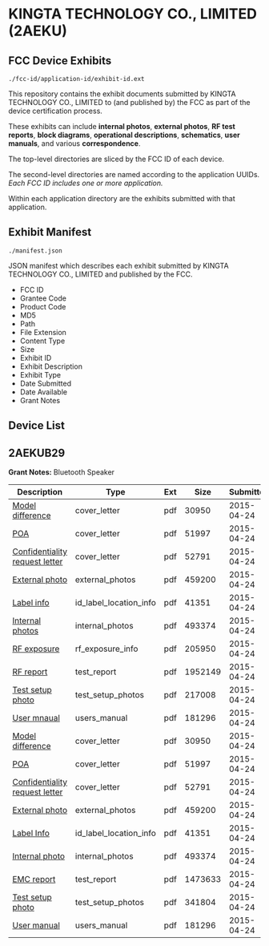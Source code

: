 # KINGTA TECHNOLOGY CO., LIMITED (2AEKU)
## FCC Device Exhibits

```
./fcc-id/application-id/exhibit-id.ext
```

This repository contains the exhibit documents submitted by KINGTA TECHNOLOGY CO., LIMITED to (and published by) the FCC as part of the device certification process.

These exhibits can include **internal photos**, **external photos**, **RF test reports**, **block diagrams**, **operational descriptions**, **schematics**, **user manuals**, and various **correspondence**.

The top-level directories are sliced by the FCC ID of each device.

The second-level directories are named according to the application UUIDs. *Each FCC ID includes one or more application.*

Within each application directory are the exhibits submitted with that application. 

## Exhibit Manifest

```
./manifest.json
```

JSON manifest which describes each exhibit submitted by KINGTA TECHNOLOGY CO., LIMITED and published by the FCC.

- FCC ID
- Grantee Code
- Product Code
- MD5
- Path
- File Extension
- Content Type
- Size
- Exhibit ID
- Exhibit Description
- Exhibit Type
- Date Submitted
- Date Available
- Grant Notes

## Device List
## 2AEKUB29
**Grant Notes:** Bluetooth Speaker

| Description | Type | Ext | Size | Submitted | Available |
| ----------- | ---- | --- | ---- | --------- | --------- |
| [Model difference](2AEKUB29/1c2fa2a9ebe4e85cba40c0cae93dd4d2/2595360.pdf) | cover_letter | pdf | 30950 | 2015-04-24 | 2015-04-24 |
| [POA](2AEKUB29/1c2fa2a9ebe4e85cba40c0cae93dd4d2/2595361.pdf) | cover_letter | pdf | 51997 | 2015-04-24 | 2015-04-24 |
| [Confidentiality request letter](2AEKUB29/1c2fa2a9ebe4e85cba40c0cae93dd4d2/2595362.pdf) | cover_letter | pdf | 52791 | 2015-04-24 | 2015-04-24 |
| [External photo](2AEKUB29/1c2fa2a9ebe4e85cba40c0cae93dd4d2/2595371.pdf) | external_photos | pdf | 459200 | 2015-04-24 | 2015-04-24 |
| [Label info](2AEKUB29/1c2fa2a9ebe4e85cba40c0cae93dd4d2/2595369.pdf) | id_label_location_info | pdf | 41351 | 2015-04-24 | 2015-04-24 |
| [Internal photos](2AEKUB29/1c2fa2a9ebe4e85cba40c0cae93dd4d2/2595372.pdf) | internal_photos | pdf | 493374 | 2015-04-24 | 2015-04-24 |
| [RF exposure](2AEKUB29/1c2fa2a9ebe4e85cba40c0cae93dd4d2/2595366.pdf) | rf_exposure_info | pdf | 205950 | 2015-04-24 | 2015-04-24 |
| [RF report](2AEKUB29/1c2fa2a9ebe4e85cba40c0cae93dd4d2/2595368.pdf) | test_report | pdf | 1952149 | 2015-04-24 | 2015-04-24 |
| [Test setup photo](2AEKUB29/1c2fa2a9ebe4e85cba40c0cae93dd4d2/2595367.pdf) | test_setup_photos | pdf | 217008 | 2015-04-24 | 2015-04-24 |
| [User mnaual](2AEKUB29/1c2fa2a9ebe4e85cba40c0cae93dd4d2/2595370.pdf) | users_manual | pdf | 181296 | 2015-04-24 | 2015-04-24 |
| [Model difference](2AEKUB29/f100ed140da26de6a716e2ddef49402d/2595360.pdf) | cover_letter | pdf | 30950 | 2015-04-24 | 2015-04-24 |
| [POA](2AEKUB29/f100ed140da26de6a716e2ddef49402d/2595361.pdf) | cover_letter | pdf | 51997 | 2015-04-24 | 2015-04-24 |
| [Confidentiality request letter](2AEKUB29/f100ed140da26de6a716e2ddef49402d/2595362.pdf) | cover_letter | pdf | 52791 | 2015-04-24 | 2015-04-24 |
| [External photo](2AEKUB29/f100ed140da26de6a716e2ddef49402d/2595371.pdf) | external_photos | pdf | 459200 | 2015-04-24 | 2015-04-24 |
| [Label Info](2AEKUB29/f100ed140da26de6a716e2ddef49402d/2595369.pdf) | id_label_location_info | pdf | 41351 | 2015-04-24 | 2015-04-24 |
| [Internal photo](2AEKUB29/f100ed140da26de6a716e2ddef49402d/2595372.pdf) | internal_photos | pdf | 493374 | 2015-04-24 | 2015-04-24 |
| [EMC report](2AEKUB29/f100ed140da26de6a716e2ddef49402d/2595387.pdf) | test_report | pdf | 1473633 | 2015-04-24 | 2015-04-24 |
| [Test setup photo](2AEKUB29/f100ed140da26de6a716e2ddef49402d/2595386.pdf) | test_setup_photos | pdf | 341804 | 2015-04-24 | 2015-04-24 |
| [User manual](2AEKUB29/f100ed140da26de6a716e2ddef49402d/2595370.pdf) | users_manual | pdf | 181296 | 2015-04-24 | 2015-04-24 |
